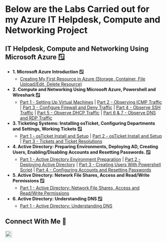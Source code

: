 <h1>
Below are the Labs Carried out for my Azure IT Helpdesk, Compute and Networking Project</a></h1>

<h2> IT Helpdesk, Compute and Networking Using Microsoft Azure 🪟</h2>

- <b>1. Microsoft Azure Introduction 🪟</b>
  - [Creating My First Resource in Azure (Storage, Container, File Upload/Edit, Delete Resource)](https://github.com/cyberwahid01/1-azure-resource-setup)
- <b>2. Compute and Networking Using Microsoft Azure, Powershell and Wireshark 🪟</b>
  - [Part 1 - Setting Up Virtual Machines](https://github.com/cyberwahid01/2.1-Virtual-Machine-Setup) | [Part 2 - Observing ICMP Traffic](https://github.com/cyberwahid01/2.2-Observing-ICMP-Traffic) | [Part 3 - Configure Firewall and Deny Traffic](https://github.com/cyberwahid01/2.3-Configure-Firewall-Deny-Traffic) | [Part 4 - Observe SSH Traffic](https://github.com/cyberwahid01/2.4-Observe-SSH-Traffic) | [Part 5 - Observe DHCP Traffic](https://github.com/cyberwahid01/2.5-Observe-DHCP-Traffic) | [Part 6 & 7 - Observe DNS and RDP Traffic](https://github.com/cyberwahid01/2.6-2.7-DNS-and-RDP-Traffic)
- <b>3. Ticketing Systems: Installing osTicket, Configuring Departments and Settings, Working Tickets 🪟</b>
  - [Part 1 - osTicket Install and Setup](https://github.com/cyberwahid01/3.1-osTicket-Install-and-Setup) | [Part 2 - osTicket Install and Setup](https://github.com/cyberwahid01/3.2-osTicket-Post-Install-Setup) | [Part 3 - Tickets and Ticket Resolutions](https://github.com/cyberwahid01/3.3-Tickets-and-Ticket-Resolutions)
- <b>4. Active Directory: Preparing Environments, Deploying AD, Creating Users, Enabling/Disabling Accounts and Resetting Passwords. 🪟</b>
  - [Part 1 - Active Directory Environment Preparation](https://github.com/cyberwahid01/4.1-Active-Directory-Environment-Preparation) | [Part 2 - Deploying Active Directory](https://github.com/cyberwahid01/4.2-Deploying-Active-Directory) | [Part 3 - Creating Users With Powershell Script](https://github.com/cyberwahid01/4.3-Creating-Users-With-Powershell-Script) | [Part 4 - Configuring Accounts and Resetting Passwords](https://github.com/cyberwahid01/4.4-Configuring-Accounts-and-Resetting-Passwords)
- <b>5. Active Directory: Network File Shares, Access and Read/Write Permissions 🪟</b>
  - [Part 1 - Active Directory: Network File Shares, Access and Read/Write Permissions](https://github.com/cyberwahid01/5.1-Active-Directory-Network-File-Permissions)
- <b>6. Active Directory: Understanding DNS 🪟</b>
  - [Part 1 - Active Directory: Understanding DNS](https://github.com/cyberwahid01/6.1-Active-Directory-Understanding-DNS)

<h2>Connect With Me 🤳</h2>

[<img align="left" alt="Josh | LinkedIn" width="22px" src="https://cdn.jsdelivr.net/npm/simple-icons@v3/icons/linkedin.svg" />][linkedin]

[linkedin]: https://linkedin.com/in/wahida01
